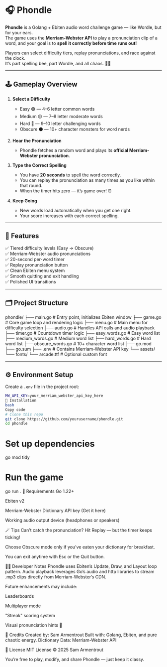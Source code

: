 # 🎧 Phondle

**Phondle** is a Golang + Ebiten audio word challenge game — like Wordle, but for your ears.  
The game uses the **Merriam-Webster API** to play a pronunciation clip of a word, and your goal is to **spell it correctly before time runs out!**

Players can select difficulty tiers, replay pronunciations, and race against the clock.  
It’s part spelling bee, part Wordle, and all chaos. 🐝💥

---

## 🕹️ Gameplay Overview

1. **Select a Difficulty**
   - Easy 🟢 — 4–6 letter common words  
   - Medium 🟡 — 7–8 letter moderate words  
   - Hard 🔴 — 9–10 letter challenging words  
   - Obscure ⚫ — 10+ character monsters for word nerds  

2. **Hear the Pronunciation**
   - Phondle fetches a random word and plays its **official Merriam-Webster pronunciation**.

3. **Type the Correct Spelling**
   - You have **20 seconds** to spell the word correctly.  
   - You can replay the pronunciation as many times as you like within that round.  
   - When the timer hits zero — it’s game over! ⏰

4. **Keep Going**
   - New words load automatically when you get one right.  
   - Your score increases with each correct spelling.

---

## 🧠 Features

✅ Tiered difficulty levels (Easy → Obscure)  
✅ Merriam-Webster audio pronunciations  
✅ 20-second per-word timer  
✅ Replay pronunciation button  
✅ Clean Ebiten menu system  
✅ Smooth quitting and exit handling  
✅ Polished UI transitions  

---

## 🗂️ Project Structure

phondle/
├── main.go # Entry point, initializes Ebiten window
├── game.go # Core game loop and rendering logic
├── menu.go # Main menu for difficulty selection
├── audio.go # Handles API calls and audio playback
├── timer.go # Countdown timer logic
├── easy_words.go # Easy word list
├── medium_words.go # Medium word list
├── hard_words.go # Hard word list
├── obscure_words.go # 10+ character word list
├── go.mod
├── go.sum
├── .env # Contains Merriam-Webster API key
└── assets/
└── fonts/
└── arcade.ttf # Optional custom font


---

## ⚙️ Environment Setup

Create a `.env` file in the project root:

```bash
MW_API_KEY=your_merriam_webster_api_key_here
🧩 Installation
bash
Copy code
# Clone this repo
git clone https://github.com/yourusername/phondle.git
cd phondle
```

# Set up dependencies
go mod tidy

# Run the game
go run .
🧰 Requirements
Go 1.22+

Ebiten v2

Merriam-Webster Dictionary API key (Get it here)

Working audio output device (headphones or speakers)

🪄 Tips
Can’t catch the pronunciation? Hit Replay — but the timer keeps ticking!

Choose Obscure mode only if you’ve eaten your dictionary for breakfast.

You can exit anytime with Esc or the Quit button.

🧑‍💻 Developer Notes
Phondle uses Ebiten’s Update, Draw, and Layout loop pattern.
Audio playback leverages Go’s audio and http libraries to stream .mp3 clips directly from Merriam-Webster’s CDN.

Future enhancements may include:

Leaderboards

Multiplayer mode

"Streak" scoring system

Visual pronunciation hints 👀

🥇 Credits
Created by: Sam Armentrout
Built with: Golang, Ebiten, and pure chaotic energy.
Dictionary Data: Merriam-Webster API

📜 License
MIT License © 2025 Sam Armentrout

You’re free to play, modify, and share Phondle — just keep it classy.

